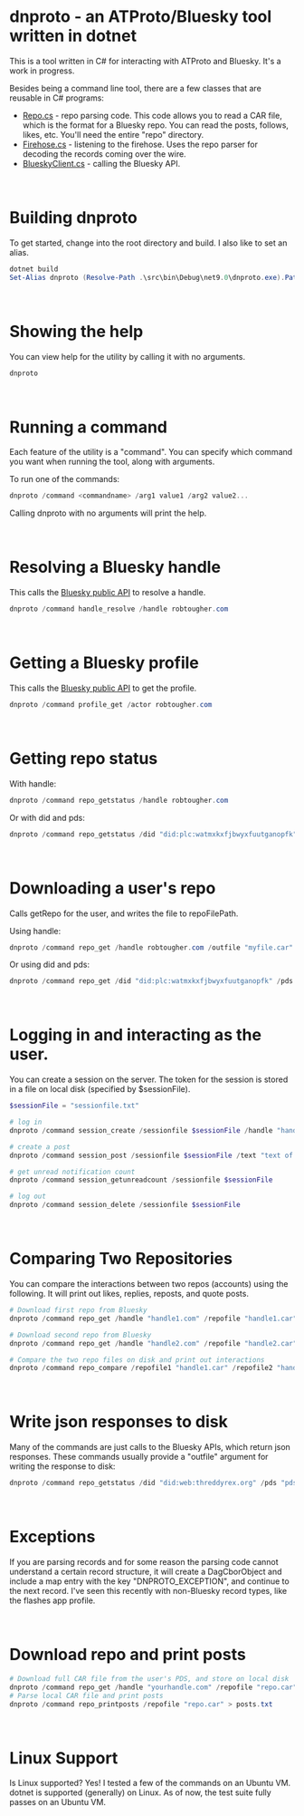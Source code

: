 # dnproto - an ATProto/Bluesky tool written in dotnet

This is a tool written in C# for interacting with ATProto and Bluesky. It's a work in progress.

Besides being a command line tool, there are a few classes that are reusable in C# programs:

- [Repo.cs](/src/repo/Repo.cs) - repo parsing code. This code allows you to read a CAR file, which is the format for a Bluesky repo. You can read the posts, follows, likes, etc. You'll need the entire "repo" directory.
- [Firehose.cs](/src/firehose/Firehose.cs) - listening to the firehose. Uses the repo parser for decoding the records coming over the wire.
- [BlueskyClient.cs](/src/ws/BlueskyClient.cs) - calling the Bluesky API.


&nbsp;

# Building dnproto

To get started, change into the root directory and build. I also like to set an alias.

```powershell
dotnet build
Set-Alias dnproto (Resolve-Path .\src\bin\Debug\net9.0\dnproto.exe).Path
```


&nbsp;

# Showing the help

You can view help for the utility by calling it with no arguments.

```powershell
dnproto
```


&nbsp;

# Running a command

Each feature of the utility is a "command". You can specify which command you want when running the tool, along with arguments.

To run one of the commands:

```powershell
dnproto /command <commandname> /arg1 value1 /arg2 value2...
```

Calling dnproto with no arguments will print the help.


&nbsp;

# Resolving a Bluesky handle

This calls the [Bluesky public API](https://public.api.bsky.app/xrpc/com.atproto.identity.resolveHandle) to resolve a handle.

```powershell
dnproto /command handle_resolve /handle robtougher.com
```


&nbsp;

# Getting a Bluesky profile

This calls the [Bluesky public API](https://public.api.bsky.app/xrpc/app.bsky.actor.getProfile) to get the profile.

```powershell
dnproto /command profile_get /actor robtougher.com
```


&nbsp;

# Getting repo status

With handle:

```powershell
dnproto /command repo_getstatus /handle robtougher.com
```

Or with did and pds:
```powershell
dnproto /command repo_getstatus /did "did:plc:watmxkxfjbwyxfuutganopfk" /pds "pds01.threddy.social"
```

&nbsp;

# Downloading a user's repo

Calls getRepo for the user, and writes the file to repoFilePath.

Using handle:

```powershell
dnproto /command repo_get /handle robtougher.com /outfile "myfile.car"
```

Or using did and pds:

```powershell
dnproto /command repo_get /did "did:plc:watmxkxfjbwyxfuutganopfk" /pds "pds01.threddy.social" /outfile "myfile.car"
```




&nbsp;

# Logging in and interacting as the user.

You can create a session on the server. The token for the session is
stored in a file on local disk (specified by $sessionFile).

```powershell
$sessionFile = "sessionfile.txt"

# log in
dnproto /command session_create /sessionfile $sessionFile /handle "handle" /password "password"

# create a post
dnproto /command session_post /sessionfile $sessionFile /text "text of post"

# get unread notification count
dnproto /command session_getunreadcount /sessionfile $sessionFile

# log out
dnproto /command session_delete /sessionfile $sessionFile
```


&nbsp;

# Comparing Two Repositories

You can compare the interactions between two repos (accounts) using the following.
It will print out likes, replies, reposts, and quote posts.

```powershell
# Download first repo from Bluesky
dnproto /command repo_get /handle "handle1.com" /repofile "handle1.car"

# Download second repo from Bluesky
dnproto /command repo_get /handle "handle2.com" /repofile "handle2.car"

# Compare the two repo files on disk and print out interactions
dnproto /command repo_compare /repofile1 "handle1.car" /repofile2 "handle2.car"
```



&nbsp;

# Write json responses to disk

Many of the commands are just calls to the Bluesky APIs, which return json responses. 
These commands usually provide a "outfile" argument for writing the response to disk:

```powershell
dnproto /command repo_getstatus /did "did:web:threddyrex.org" /pds "pds01.threddy.social" /outfile "file_path_to_create"
```



&nbsp;

# Exceptions

If you are parsing records and for some reason the parsing code cannot understand 
a certain record structure, it will create a DagCborObject and include a map entry 
with the key "DNPROTO_EXCEPTION", and continue to the next record. 
I've seen this recently with non-Bluesky record types, like the flashes app profile.



&nbsp;

# Download repo and print posts


```powershell
# Download full CAR file from the user's PDS, and store on local disk
dnproto /command repo_get /handle "yourhandle.com" /repofile "repo.car"
# Parse local CAR file and print posts
dnproto /command repo_printposts /repofile "repo.car" > posts.txt
```



&nbsp;

# Linux Support

Is Linux supported? Yes! I tested a few of the commands on an Ubuntu VM. dotnet is supported (generally) on Linux.
As of now, the test suite fully passes on an Ubuntu VM.

